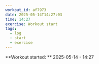 ```yaml
---
workout_id: af7973
date: 2025-05-14T14:27:03
time: 14:27
exercise: Workout start
tags:
  - log
  - start
  - exercise
---
```


**Workout started: ** 2025-05-14 - 14:27